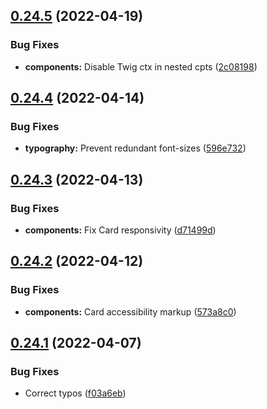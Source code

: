 ## [0.24.5](https://github.com/jacecotton/tcds/compare/v0.24.4...v0.24.5) (2022-04-19)


### Bug Fixes

* **components:** Disable Twig ctx in nested cpts ([2c08198](https://github.com/jacecotton/tcds/commit/2c08198dd06fb67567d51439a8bf88baeec48197))



## [0.24.4](https://github.com/jacecotton/tcds/compare/v0.24.3...v0.24.4) (2022-04-14)


### Bug Fixes

* **typography:** Prevent redundant font-sizes ([596e732](https://github.com/jacecotton/tcds/commit/596e732980825a7bc6eb7398b62c2f8b2a4a9d0f))



## [0.24.3](https://github.com/jacecotton/tcds/compare/v0.24.2...v0.24.3) (2022-04-13)


### Bug Fixes

* **components:** Fix Card responsivity ([d71499d](https://github.com/jacecotton/tcds/commit/d71499dcdf2d48c905b3f1daec3eb5c735f6a7c9))



## [0.24.2](https://github.com/jacecotton/tcds/compare/v0.24.1...v0.24.2) (2022-04-12)


### Bug Fixes

* **components:** Card accessibility markup ([573a8c0](https://github.com/jacecotton/tcds/commit/573a8c018b9af1c8d849d848189625b9912cf344))



## [0.24.1](https://github.com/jacecotton/tcds/compare/v0.24.0...v0.24.1) (2022-04-07)


### Bug Fixes

* Correct typos ([f03a6eb](https://github.com/jacecotton/tcds/commit/f03a6ebd7cb779756e6079219f12292bc96776f0))



